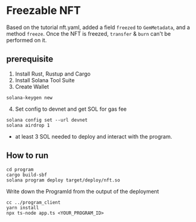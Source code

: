 # Freezable NFT

Based on the tutorial nft.yaml, added a field `freezed` to `GemMetadata`, and a method `freeze`. Once the NFT is freezed, `transfer` & `burn` can't be performed on it.

## prerequisite
1. Install Rust, Rustup and Cargo
2. Install Solana Tool Suite 
3. Create Wallet
```
solana-keygen new 
```
4. Set config to devnet and get SOL for gas fee
```
solana config set --url devnet
solana airdrop 1 
```
* at least 3 SOL needed to deploy and interact with the program.

## How to run

```
cd program
cargo build-sbf
solana program deploy target/deploy/nft.so
```
Write down the ProgramId from the output of the deployment
```
cc ../program_client
yarn install
npx ts-node app.ts <YOUR_PROGRAM_ID>
```